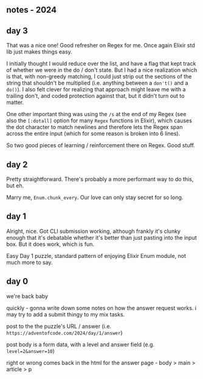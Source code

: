 ## notes - 2024

## day 3
That was a nice one! Good refresher on Regex for me. Once again Elixir std lib just makes things easy.

I initially thought I would reduce over the list, and have a flag that kept track of whether we were in the do / don't state. But I had a nice realization which is that, with non-greedy matching, I could just strip out the sections of the string that shouldn't be multiplied (i.e. anything between a `don't()` and a `do()`). I also felt clever for realizing that approach might leave me with a trailing don't, and coded protection against that, but it didn't turn out to matter.

One other important thing was using the `/s` at the end of my Regex (see also the `[:dotall]` option for many `Regex` functions in Elixir), which causes the dot character to match newlines and therefore lets the Regex span across the entire input (which for some reason is broken into 6 lines).

So two good pieces of learning / reinforcement there on Regex. Good stuff.

## day 2
Pretty straightforward. There's probably a more performant way to do this, but eh.

Marry me, `Enum.chunk_every`. Our love can only stay secret for so long.


## day 1
Alright, nice. Got CLI submission working, although frankly it's clunky enough that it's debatable whether it's better than just pasting into the input box. But it does work, which is fun.

Easy Day 1 puzzle, standard pattern of enjoying Elixir Enum module, not much more to say.

## day 0

we're back baby

quickly - gonna write down some notes on how the answer request works. i may try to add a submit thingy to my mix tasks.

post to the the puzzle's URL / answer (i.e. `https://adventofcode.com/2024/day/1/answer`)

post body is a form data, with a level and answer field (e.g. `level=2&answer=10`)

right or wrong comes back in the html for the answer page - body > main > article > p